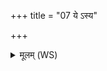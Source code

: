 +++
title = "07 ये ऽस्य"

+++
<details><summary>मूलम् (WS)</summary>

ये ऽस्य श्रृङ्गे तद् ऋतं सत्यम् ॥ ९ ॥
</details>